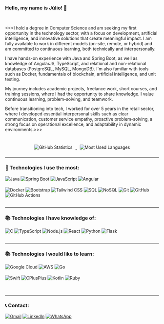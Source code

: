 ### Hello, my name is Júlio! 👋  

<br/>

<<<I hold a degree in Computer Science and am seeking my first opportunity in the technology sector, with a focus on development, artificial intelligence, and innovative solutions that create meaningful impact. I am fully available to work in different models (on-site, remote, or hybrid) and am committed to continuous learning, both technically and interpersonally.

I have hands-on experience with Java and Spring Boot, as well as knowledge of AngularJS, TypeScript, and relational and non-relational databases (PostgreSQL, MySQL, MongoDB). I'm also familiar with tools such as Docker, fundamentals of blockchain, artificial intelligence, and unit testing.

My journey includes academic projects, freelance work, short courses, and training sessions, where I had the opportunity to share knowledge. I value continuous learning, problem-solving, and teamwork.

Before transitioning into tech, I worked for over 5 years in the retail sector, where I developed essential interpersonal skills such as clear communication, customer service empathy, proactive problem-solving, a strong focus on operational excellence, and adaptability in dynamic environments.>>>  

<br/>

<div align="center">
  <a href="https://github.com/anuraghazra/github-readme-stats">
    <img src="https://github-readme-stats.vercel.app/api?username=JcDev-124&show_icons=true&theme=tokyonight&hide_border=true&locale=en" alt="GitHub Statistics" style="display: inline-block; margin: 10px;" />
  </a>
  <a href="https://github.com/anuraghazra/github-readme-stats">
    <img src="https://github-readme-stats.vercel.app/api/top-langs/?username=JcDev-124&layout=compact&theme=radical&langs_count=6&locale=en" alt="Most Used Languages" style="display: inline-block; margin: 10px;" />
  </a>
</div>



---

### 🚀 Technologies I use the most:
<div style="display: inline_block">    
<img align="center" alt="Java" src="https://img.shields.io/badge/Java-ED8B00?style=for-the-badge&logo=openjdk&logoColor=white" />
<img align="center" alt="Spring Boot" src="https://img.shields.io/badge/Spring_Boot-6DB33F?style=for-the-badge&logo=spring-boot&logoColor=white" />
<img align="center" alt="JavaScript" src="https://img.shields.io/badge/JavaScript-F7DF1E?style=for-the-badge&logo=javascript&logoColor=black" />
<img align="center" alt="Angular" src="https://img.shields.io/badge/Angular-DD0031?style=for-the-badge&logo=angular&logoColor=white" /><br/><br/>
<img align="center" alt="Docker" src="https://img.shields.io/badge/Docker-2496ED?style=for-the-badge&logo=docker&logoColor=white" />
<img align="center" alt="Bootstrap" src="https://img.shields.io/badge/Bootstrap-563D7C?style=for-the-badge&logo=bootstrap&logoColor=white" />
<img align="center" alt="Tailwind CSS" src="https://img.shields.io/badge/Tailwind_CSS-38B2AC?style=for-the-badge&logo=tailwind-css&logoColor=white" />
<img align="center" alt="SQL" src="https://img.shields.io/badge/SQL-4479A1?style=for-the-badge&logo=database&logoColor=white" />
<img align="center" alt="NoSQL" src="https://img.shields.io/badge/NoSQL-003B57?style=for-the-badge&logo=mongodb&logoColor=white" />
<img align="center" alt="Git" src="https://img.shields.io/badge/GIT-E44C30?style=for-the-badge&logo=git&logoColor=white" />
<img align="center" alt="GitHub" src="https://img.shields.io/badge/GitHub-181717?style=for-the-badge&logo=github&logoColor=white" />
<img align="center" alt="GitHub Actions" src="https://img.shields.io/badge/GitHub_Actions-2088FF?style=for-the-badge&logo=github-actions&logoColor=white" /><br/><br/>
</div>

---
### 📚 Technologies I have knowledge of:
<div style="display: inline_block">
<img align="center" alt="C" src="https://img.shields.io/badge/C-00599C?style=for-the-badge&logo=c&logoColor=white" />
<img align="center" alt="TypeScript" src="https://img.shields.io/badge/TypeScript-007ACC?style=for-the-badge&logo=typescript&logoColor=white" />
<img align="center" alt="Node.js" src="https://img.shields.io/badge/Node.js-339933?style=for-the-badge&logo=node.js&logoColor=white" />
<img align="center" alt="React" src="https://img.shields.io/badge/React-20232A?style=for-the-badge&logo=react&logoColor=61DAFB" />
<img align="center" alt="Python" src="https://img.shields.io/badge/Python-14354C?style=for-the-badge&logo=python&logoColor=white" />
<img align="center" alt="Flask" src="https://img.shields.io/badge/Flask-000000?style=for-the-badge&logo=flask&logoColor=white" /><br/><br/>
<div/>
    
---
### 📚 Technologies I would like to learn:
<div style="display: inline_block">
    <img align="center" alt="Google Cloud" src="https://img.shields.io/badge/Google_Cloud-4285F4?style=for-the-badge&logo=google-cloud&logoColor=white" />
    <img align="center" alt="AWS" src="https://img.shields.io/badge/Amazon_AWS-232F3E?style=for-the-badge&logo=amazon-aws&logoColor=white" />
    <img align="center" alt="Go" src="https://img.shields.io/badge/Go-00ADD8?style=for-the-badge&logo=go&logoColor=white" /><br/><br/>
    <img align="center" alt="Swift" src="https://img.shields.io/badge/Swift-FA7343?style=for-the-badge&logo=swift&logoColor=white" />
    <img align="center" alt="CPlusPlus" src="https://img.shields.io/badge/C%2B%2B-00599C?style=for-the-badge&logo=c%2B%2B&logoColor=white" />
    <img align="center" alt="Kotlin" src="https://img.shields.io/badge/Kotlin-0095D5?&style=for-the-badge&logo=kotlin&logoColor=white" />
    <img align="center" alt="Ruby" src="https://img.shields.io/badge/Ruby-CC342D?style=for-the-badge&logo=ruby&logoColor=white" />
</div>
<br/>
<br/>

---


### 📞 Contact:
[![Gmail](https://img.shields.io/badge/Gmail-D14836?style=for-the-badge&logo=gmail&logoColor=white)](<mailto:julio.prog124@gmail.com>)
[![LinkedIn](https://img.shields.io/badge/LinkedIn-0077B5?style=for-the-badge&logo=linkedin&logoColor=white)](https://www.linkedin.com/in/julusdev/)
[![WhatsApp](https://img.shields.io/badge/WhatsApp-25D366?style=for-the-badge&logo=whatsapp&logoColor=white)](https://wa.me/+5535998372360)
